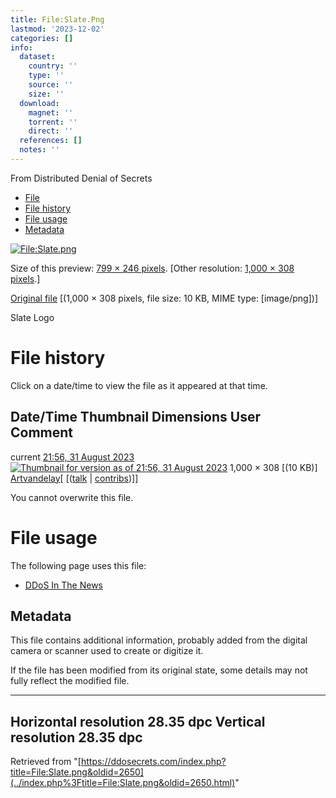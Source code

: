 ```yaml
---
title: File:Slate.Png
lastmod: '2023-12-02'
categories: []
info:
  dataset:
    country: ''
    type: ''
    source: ''
    size: ''
  download:
    magnet: ''
    torrent: ''
    direct: ''
  references: []
  notes: ''
---
```




From Distributed Denial of Secrets

- [File](./File:Slate.png.html#file)
- [File history](./File:Slate.png.html#filehistory)
- [File usage](./File:Slate.png.html#filelinks)
- [Metadata](./File:Slate.png.html#metadata)

[![File:Slate.png](../images/thumb/9/97/Slate.png/799px-Slate.png%3F20230831215614)](../images/9/97/Slate.png)

Size of this preview: [799 × 246
pixels](../images/thumb/9/97/Slate.png/799px-Slate.png).
[Other resolution: [1,000 × 308
pixels](../images/9/97/Slate.png).]

[Original file](../images/9/97/Slate.png "Slate.png") ‎[(1,000
× 308 pixels, file size: 10 KB, MIME type:
[image/png])]

Slate Logo

# File history

Click on a date/time to view the file as it appeared at that time.

Date/Time Thumbnail Dimensions User Comment
---
current [21:56, 31 August 2023](../images/9/97/Slate.png) [![Thumbnail for version as of 21:56, 31 August 2023](../images/thumb/9/97/Slate.png/120px-Slate.png%3F20230831215614)](../images/9/97/Slate.png) 1,000 × 308 [(10 KB)] [Artvandelay](../index.php%3Ftitle=User:Artvandelay&action=edit&redlink=1.html "User:Artvandelay (page does not exist)")[ [([talk](../index.php%3Ftitle=User_talk:Artvandelay&action=edit&redlink=1.html "User talk:Artvandelay (page does not exist)") | [contribs](./Special:Contributions/Artvandelay.html "Special:Contributions/Artvandelay"))]]

You cannot overwrite this file.

# File usage

The following page uses this file:

- [DDoS In The News](DDoS_In_The_News.html "DDoS In The News")

## Metadata

This file contains additional information, probably added from the
digital camera or scanner used to create or digitize it.

If the file has been modified from its original state, some details may
not fully reflect the modified file.

---
Horizontal resolution 28.35 dpc
Vertical resolution 28.35 dpc
---

Retrieved from
"[https://ddosecrets.com/index.php?title=File:Slate.png&oldid=2650](../index.php%3Ftitle=File:Slate.png&oldid=2650.html)"

